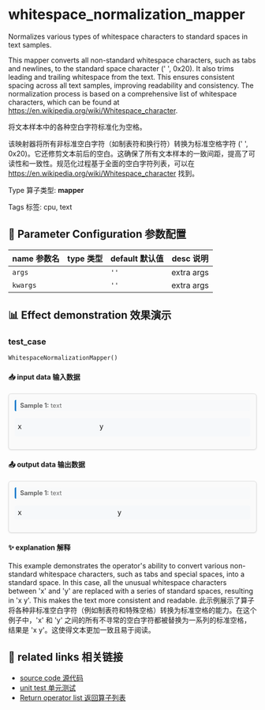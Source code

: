 # whitespace_normalization_mapper

Normalizes various types of whitespace characters to standard spaces in text samples.

This mapper converts all non-standard whitespace characters, such as tabs and newlines, to the standard space character (' ', 0x20). It also trims leading and trailing whitespace from the text. This ensures consistent spacing across all text samples, improving readability and consistency. The normalization process is based on a comprehensive list of whitespace characters, which can be found at https://en.wikipedia.org/wiki/Whitespace_character.

将文本样本中的各种空白字符标准化为空格。

该映射器将所有非标准空白字符（如制表符和换行符）转换为标准空格字符 (' ', 0x20)。它还修剪文本前后的空白。这确保了所有文本样本的一致间距，提高了可读性和一致性。规范化过程基于全面的空白字符列表，可以在 https://en.wikipedia.org/wiki/Whitespace_character 找到。

Type 算子类型: **mapper**

Tags 标签: cpu, text

## 🔧 Parameter Configuration 参数配置
| name 参数名 | type 类型 | default 默认值 | desc 说明 |
|--------|------|--------|------|
| `args` |  | `''` | extra args |
| `kwargs` |  | `''` | extra args |

## 📊 Effect demonstration 效果演示
### test_case
```python
WhitespaceNormalizationMapper()
```

#### 📥 input data 输入数据
<div class="sample-card" style="border:1px solid #ddd; padding:12px; margin:8px 0; border-radius:6px; background:#fafafa; box-shadow:0 1px 3px rgba(0,0,0,0.1);"><div class="sample-header" style="background:#f8f9fa; padding:4px 8px; margin-bottom:6px; border-radius:3px; font-size:0.9em; color:#666; border-left:3px solid #007acc;"><strong>Sample 1:</strong> text</div><pre style="padding:6px; background:#f6f8fa; border-radius:4px; overflow-x:auto; white-space:pre; word-wrap:normal;">x 	              　​‌‍⁠￼y</pre></div>

#### 📤 output data 输出数据
<div class="sample-card" style="border:1px solid #ddd; padding:12px; margin:8px 0; border-radius:6px; background:#fafafa; box-shadow:0 1px 3px rgba(0,0,0,0.1);"><div class="sample-header" style="background:#f8f9fa; padding:4px 8px; margin-bottom:6px; border-radius:3px; font-size:0.9em; color:#666; border-left:3px solid #007acc;"><strong>Sample 1:</strong> text</div><pre style="padding:6px; background:#f6f8fa; border-radius:4px; overflow-x:auto; white-space:pre; word-wrap:normal;">x                       y</pre></div>

#### ✨ explanation 解释
This example demonstrates the operator's ability to convert various non-standard whitespace characters, such as tabs and special spaces, into a standard space. In this case, all the unusual whitespace characters between 'x' and 'y' are replaced with a series of standard spaces, resulting in 'x                       y'. This makes the text more consistent and readable.
此示例展示了算子将各种非标准空白字符（例如制表符和特殊空格）转换为标准空格的能力。在这个例子中，'x' 和 'y' 之间的所有不寻常的空白字符都被替换为一系列的标准空格，结果是 'x                       y'。这使得文本更加一致且易于阅读。


## 🔗 related links 相关链接
- [source code 源代码](../../../data_juicer/ops/mapper/whitespace_normalization_mapper.py)
- [unit test 单元测试](../../../tests/ops/mapper/test_whitespace_normalization_mapper.py)
- [Return operator list 返回算子列表](../../Operators.md)